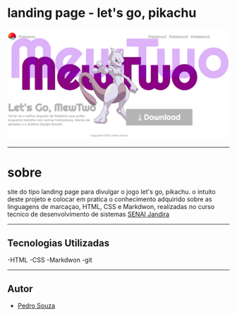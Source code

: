 # landing page - let's go, pikachu

![](./img/mewtwo.png)

---

# sobre
site do tipo landing page para divulgar o jogo let's go, pikachu. o intuito deste projeto e colocar em pratica o conhecimento adquirido sobre as linguagens de marcaçao, HTML, CSS e Markdwon, realizadas no curso tecnico de desenvolvimento de sistemas [SENAI Jandira](https://sp.senai.br/unidade/jandira/)

---

## Tecnologias Utilizadas
-HTML
-CSS
-Markdwon
-git

---

## Autor
- [Pedro Souza]()
